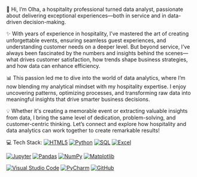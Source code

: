👋 Hi, I’m Olha, a hospitality professional turned data analyst, passionate about delivering exceptional experiences—both in service and in data-driven decision-making.

✨ With years of experience in hospitality, I’ve mastered the art of creating unforgettable events, ensuring seamless guest experiences, and understanding customer needs on a deeper level. But beyond service, I’ve always been fascinated by the numbers and insights behind the scenes—what drives customer satisfaction, how trends shape business strategies, and how data can enhance efficiency.

📊 This passion led me to dive into the world of data analytics, where I’m now blending my analytical mindset with my hospitality expertise. I enjoy uncovering patterns, optimizing processes, and transforming raw data into meaningful insights that drive smarter business decisions.

💡 Whether it's creating a memorable event or extracting valuable insights from data, I bring the same level of dedication, problem-solving, and customer-centric thinking. Let’s connect and explore how hospitality and data analytics can work together to create remarkable results!

💻 Tech Stack:
[![HTML5](https://img.shields.io/badge/HTML5-E34F26?style=for-the-badge&logo=html5&logoColor=white)](https://www.w3.org/TR/html5/)
[![Python](https://img.shields.io/badge/Python-3776AB?style=for-the-badge&logo=python&logoColor=white)](https://www.python.org/)
[![SQL](https://img.shields.io/badge/SQL-4479A1?style=for-the-badge&logo=sql&logoColor=white)](https://www.w3schools.com/sql/)
[![Excel](https://img.shields.io/badge/Excel-217346?style=for-the-badge&logo=microsoft-excel&logoColor=white)](https://www.microsoft.com/en-us/microsoft-365/excel)

[![Jupyter](https://img.shields.io/badge/Jupyter-F37626?style=for-the-badge&logo=jupyter&logoColor=white)](https://jupyter.org/)
[![Pandas](https://img.shields.io/badge/Pandas-150458?style=for-the-badge&logo=pandas&logoColor=white)](https://pandas.pydata.org/)
[![NumPy](https://img.shields.io/badge/NumPy-013243?style=for-the-badge&logo=numpy&logoColor=white)](https://numpy.org/)
[![Matplotlib](https://img.shields.io/badge/Matplotlib-003B57?style=for-the-badge&logo=matplotlib&logoColor=white)](https://matplotlib.org/)

[![Visual Studio Code](https://img.shields.io/badge/Visual%20Studio%20Code-007ACC?style=for-the-badge&logo=visualstudiocode&logoColor=white)](https://code.visualstudio.com/)
[![PyCharm](https://img.shields.io/badge/PyCharm-000000?style=for-the-badge&logo=pycharm&logoColor=white)](https://www.jetbrains.com/pycharm/)
[![GitHub](https://img.shields.io/badge/GitHub-181717?style=for-the-badge&logo=github&logoColor=white)](https://github.com/)
